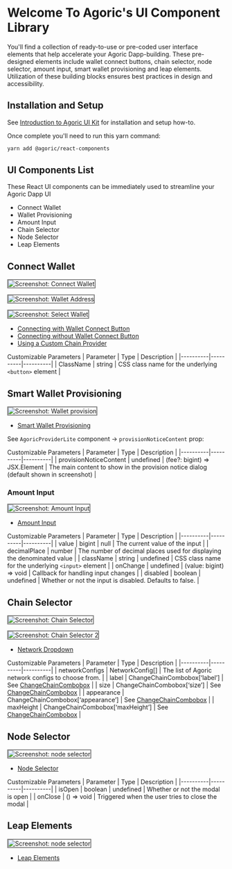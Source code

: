 # Welcome To Agoric's UI Component Library

You'll find a collection of ready-to-use or pre-coded user interface elements that help accelerate your Agoric Dapp-building. These pre-designed elements include wallet connect buttons, chain selector, node selector, amount input, smart wallet provisioning and leap elements.
Utilization of these building blocks ensures best practices in design and accessibility.

## Installation and Setup

See [Introduction to Agoric UI Kit](https://a0a31cba.documentation-7tp.pages.dev/guides/getting-started/how-to-use-ui-kit#introduction-to-agoric-ui-kit) for installation and setup how-to.

Once complete you'll need to run this yarn command:

```sh
yarn add @agoric/react-components
```

## UI Components List

These React UI components can be immediately used to streamline your Agoric Dapp UI

- Connect Wallet
- Wallet Provisioning
- Amount Input
- Chain Selector
- Node Selector
- Leap Elements

## Connect Wallet

<img style="border: 2px solid grey"
  alt="Screenshot: Connect Wallet"
  src="./assets/connectwallet.png" />

<img style="border: 2px solid grey"
  alt="Screenshot: Wallet Address"
  src="./assets/walletaddress.png" />

<img style="border: 2px solid grey"
  alt="Screenshot: Select Wallet"
  src="./assets/selectwallet.png" />

- [Connecting with Wallet Connect Button](https://github.com/Agoric/ui-kit/tree/main/packages/react-components#integrating)
- [Connecting without Wallet Connect Button](https://github.com/Agoric/ui-kit/tree/main/packages/react-components#connecting-without-connectwalletbutton)
- [Using a Custom Chain Provider](https://github.com/Agoric/ui-kit/tree/main/packages/react-components#using-a-custom-chainprovider)

Customizable Parameters
| Parameter | Type | Description |
|----------|----------|----------|
| ClassName | string | CSS class name for the underlying `<button>` element |

## Smart Wallet Provisioning

<img style="border: 2px solid grey"
  alt="Screenshot: Wallet provision"
  src="./assets/walletprovision.png" />

- [Smart Wallet Provisioning](https://github.com/Agoric/ui-kit/tree/main/packages/react-components#smart-wallet-provisioning)

See `AgoricProviderLite` component -> `provisionNoticeContent` prop:

Customizable Parameters
| Parameter | Type | Description |
|----------|----------|----------|
| provisionNoticeContent | undefined | (fee?: bigint) => JSX.Element | The main content to show in the provision notice dialog (default shown in screenshot) |

### Amount Input

<img style="border: 2px solid grey"
  alt="Screenshot: Amount Input"
  src="./assets/amountinput.png" />

- [Amount Input](https://github.com/Agoric/ui-kit/tree/main/packages/react-components#amount-inputs)

Customizable Parameters
| Parameter | Type | Description |
|----------|----------|----------|
| value | bigint | null | The current value of the input |
| decimalPlace | number | The number of decimal places used for displaying the denominated value |
| className | string | undefined | CSS class name for the underlying `<input>` element |
| onChange | undefined | (value: bigint) => void | Callback for handling input changes |
| disabled | boolean | undefined | Whether or not the input is disabled. Defaults to false. |

## Chain Selector

<img style="border: 2px solid grey"
  alt="Screenshot: Chain Selector"
  src="./assets/chainselector.png" />

<img style="border: 2px solid grey"
  alt="Screenshot: Chain Selector 2"
  src="./assets/chainselector2.png" />

- [Network Dropdown](https://github.com/Agoric/ui-kit/tree/main/packages/react-components#network-dropdown)

Customizable Parameters
| Parameter | Type | Description |
|----------|----------|----------|
| networkConfigs | NetworkConfig[] | The list of Agoric network configs to choose from. |
| label | ChangeChainCombobox[‘label’] | See [ChangeChainCombobox](https://storybook.cosmology.zone/?path=/docs/swap-changechaincombobox--docs) |
| size | ChangeChainCombobox[‘size’] | See [ChangeChainCombobox](https://storybook.cosmology.zone/?path=/docs/swap-changechaincombobox--docs) |
| appearance | ChangeChainCombobox[‘appearance’] | See [ChangeChainCombobox](https://storybook.cosmology.zone/?path=/docs/swap-changechaincombobox--docs) |
| maxHeight | ChangeChainCombobox[‘maxHeight’] | See [ChangeChainCombobox](https://storybook.cosmology.zone/?path=/docs/swap-changechaincombobox--docs) |

## Node Selector

<img style="border: 2px solid grey"
  alt="Screenshot: node selector"
  src="./assets/nodeselector.png" />

- [Node Selector](https://github.com/Agoric/ui-kit/tree/main/packages/react-components#node-selector)

Customizable Parameters
| Parameter | Type | Description |
|----------|----------|----------|
| isOpen | boolean | undefined | Whether or not the modal is open |
| onClose | () => void | Triggered when the user tries to close the modal |

## Leap Elements

<img style="border: 2px solid grey"
  alt="Screenshot: node selector"
  src="./assets/leapelements.png" />

- [Leap Elements](https://github.com/Agoric/ui-kit/tree/main/packages/react-components#leap-elements)
